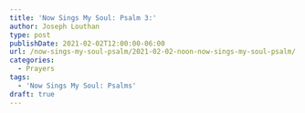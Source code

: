 ```yaml
---
title: 'Now Sings My Soul: Psalm 3:'
author: Joseph Louthan
type: post
publishDate: 2021-02-02T12:00:00-06:00
url: /now-sings-my-soul-psalm/2021-02-02-noon-now-sings-my-soul-psalm/
categories:
  - Prayers
tags:
  - 'Now Sings My Soul: Psalms'
draft: true
---
```

<div style="font-variant: small-caps;">

</div>
    
